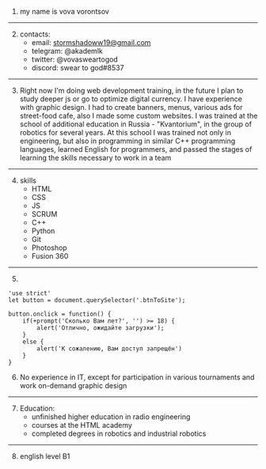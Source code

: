 1. my name is vova vorontsov
---

2. contacts:
    + email: stormshadoww19@gmail.com
    + telegram: @akademlk
    + twitter: @vovasweartogod
    + discord: swear to god#8537
---

3. Right now I'm doing web development training, in the future I plan to study deeper js or go to optimize digital currency. 
I have experience with graphic design. I had to create banners, menus, various ads for street-food cafe, also I made some custom websites. 
I was trained at the school of additional education in Russia - "Kvantorium", in the group of robotics for several years. At this school I was trained not only in engineering, but also in programming in similar C++ programming languages, learned English for programmers, and passed the stages of learning the skills necessary to work in a team
---

4. skills
    + HTML
    + CSS
    + JS
    + SCRUM
    + С++
    + Python
    + Git
    + Photoshop
    + Fusion 360
---

5. 
```
'use strict'
let button = document.querySelector('.btnToSite');

button.onclick = function() {
    if(+prompt('Сколько Вам лет?', '') >= 18) {
        alert('Отлично, ожидайте загрузки');
    } 
    else {
        alert('К сожалению, Вам доступ запрещён')
    }
}
```

6. No experience in IT, except for participation in various tournaments and work on-demand graphic design
---

7. Education:
   + unfinished higher education in radio engineering
   + courses at the HTML academy
   + сompleted degrees in robotics and industrial robotics
---

8. english level B1